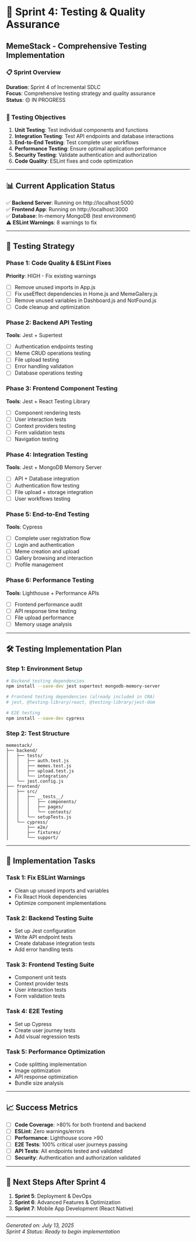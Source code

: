 # 🧪 Sprint 4: Testing & Quality Assurance
## MemeStack - Comprehensive Testing Implementation

### 📋 Sprint Overview
**Duration**: Sprint 4 of Incremental SDLC  
**Focus**: Comprehensive testing strategy and quality assurance  
**Status**: 🟡 IN PROGRESS  

### 🎯 Testing Objectives
1. **Unit Testing**: Test individual components and functions
2. **Integration Testing**: Test API endpoints and database interactions
3. **End-to-End Testing**: Test complete user workflows
4. **Performance Testing**: Ensure optimal application performance
5. **Security Testing**: Validate authentication and authorization
6. **Code Quality**: ESLint fixes and code optimization

---

## 📊 Current Application Status
✅ **Backend Server**: Running on http://localhost:5000  
✅ **Frontend App**: Running on http://localhost:3000  
✅ **Database**: In-memory MongoDB (test environment)  
⚠️ **ESLint Warnings**: 8 warnings to fix  

---

## 🧪 Testing Strategy

### Phase 1: Code Quality & ESLint Fixes
**Priority**: HIGH - Fix existing warnings
- [ ] Remove unused imports in App.js
- [ ] Fix useEffect dependencies in Home.js and MemeGallery.js
- [ ] Remove unused variables in Dashboard.js and NotFound.js
- [ ] Code cleanup and optimization

### Phase 2: Backend API Testing
**Tools**: Jest + Supertest
- [ ] Authentication endpoints testing
- [ ] Meme CRUD operations testing
- [ ] File upload testing
- [ ] Error handling validation
- [ ] Database operations testing

### Phase 3: Frontend Component Testing
**Tools**: Jest + React Testing Library
- [ ] Component rendering tests
- [ ] User interaction tests
- [ ] Context providers testing
- [ ] Form validation tests
- [ ] Navigation testing

### Phase 4: Integration Testing
**Tools**: Jest + MongoDB Memory Server
- [ ] API + Database integration
- [ ] Authentication flow testing
- [ ] File upload + storage integration
- [ ] User workflows testing

### Phase 5: End-to-End Testing
**Tools**: Cypress
- [ ] Complete user registration flow
- [ ] Login and authentication
- [ ] Meme creation and upload
- [ ] Gallery browsing and interaction
- [ ] Profile management

### Phase 6: Performance Testing
**Tools**: Lighthouse + Performance APIs
- [ ] Frontend performance audit
- [ ] API response time testing
- [ ] File upload performance
- [ ] Memory usage analysis

---

## 🛠️ Testing Implementation Plan

### Step 1: Environment Setup
```bash
# Backend testing dependencies
npm install --save-dev jest supertest mongodb-memory-server

# Frontend testing dependencies (already included in CRA)
# jest, @testing-library/react, @testing-library/jest-dom

# E2E testing
npm install --save-dev cypress
```

### Step 2: Test Structure
```
memestack/
├── backend/
│   ├── tests/
│   │   ├── auth.test.js
│   │   ├── memes.test.js
│   │   ├── upload.test.js
│   │   └── integration/
│   └── jest.config.js
├── frontend/
│   ├── src/
│   │   ├── __tests__/
│   │   │   ├── components/
│   │   │   ├── pages/
│   │   │   └── contexts/
│   │   └── setupTests.js
│   └── cypress/
│       ├── e2e/
│       ├── fixtures/
│       └── support/
```

---

## 🚀 Implementation Tasks

### Task 1: Fix ESLint Warnings
- Clean up unused imports and variables
- Fix React Hook dependencies
- Optimize component implementations

### Task 2: Backend Testing Suite
- Set up Jest configuration
- Write API endpoint tests
- Create database integration tests
- Add error handling tests

### Task 3: Frontend Testing Suite
- Component unit tests
- Context provider tests
- User interaction tests
- Form validation tests

### Task 4: E2E Testing
- Set up Cypress
- Create user journey tests
- Add visual regression tests

### Task 5: Performance Optimization
- Code splitting implementation
- Image optimization
- API response optimization
- Bundle size analysis

---

## 📈 Success Metrics
- [ ] **Code Coverage**: >80% for both frontend and backend
- [ ] **ESLint**: Zero warnings/errors
- [ ] **Performance**: Lighthouse score >90
- [ ] **E2E Tests**: 100% critical user journeys passing
- [ ] **API Tests**: All endpoints tested and validated
- [ ] **Security**: Authentication and authorization validated

---

## 🔄 Next Steps After Sprint 4
1. **Sprint 5**: Deployment & DevOps
2. **Sprint 6**: Advanced Features & Optimization
3. **Sprint 7**: Mobile App Development (React Native)

---

*Generated on: July 13, 2025*  
*Sprint 4 Status: Ready to begin implementation*
